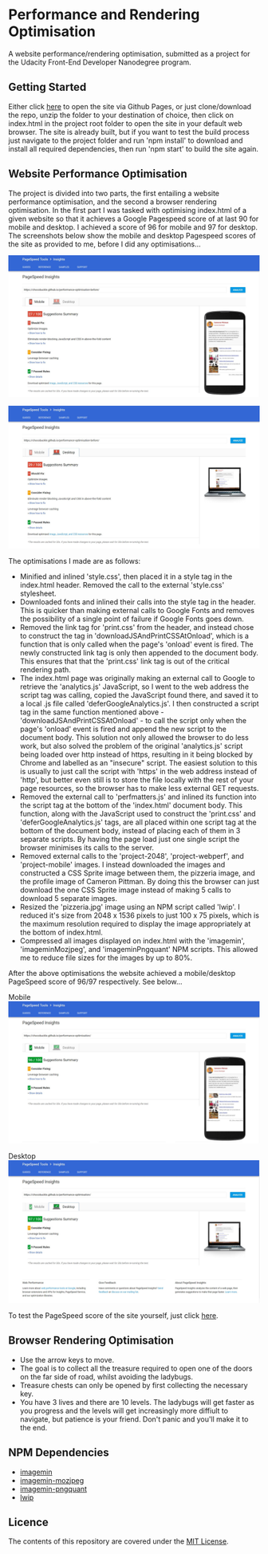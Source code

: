 # Performance and Rendering Optimisation

A website performance/rendering optimisation, submitted as a project for the Udacity Front-End Developer Nanodegree program.

## Getting Started

Either click [here](https://chocobuckle.github.io/performance-optimisation/) to open the site via Github Pages, or just clone/download the repo, unzip the folder to your destination of choice, then click on index.html in the project root folder to open the site in your default web browser. The site is already built, but if you want to test the build process just navigate to the project folder and run 'npm install' to download and install all required dependencies, then run 'npm start' to build the site again.

## Website Performance Optimisation

The project is divided into two parts, the first entailing a website performance optimisation, and the second a browser rendering optimisation. In the first part I was tasked with optimising index.html of a given website so that it achieves a Google Pagespeed score of at last 90 for mobile and desktop. I achieved a score of 96 for mobile and 97 for desktop. The screenshots below show the mobile and desktop Pagespeed scores of the site as provided to me, before I did any optimisations...

![Screenshot of mobile PageSpeed score, before optimisations.](./screenshots/mobile-before.jpg?raw=true "Mobile PageSpeed score, before optimisations.")



![Screenshot of desktop PageSpeed score, before optimisations.](./screenshots/desktop-before.jpg?raw=true "Desktop PageSpeed score, before optimisations.")

The optimisations I made are as follows:

* Minified and inlined 'style.css', then placed it in a style tag in the index.html header. Removed the call to the external 'style.css' stylesheet.
* Downloaded fonts and inlined their calls into the style tag in the header. This is quicker than making external calls to Google Fonts and removes the possibility of a single point of failure if Google Fonts goes down.
* Removed the link tag for 'print.css' from the header, and instead chose to construct the tag in 'downloadJSAndPrintCSSAtOnload', which is a function that is only called when the page's 'onload' event is fired. The newly constructed link tag is only then appended to the document body. This ensures that that the 'print.css' link tag is out of the critical rendering path.
* The index.html page was originally making an external call to Google to retrieve the 'analytics.js' JavaScript, so I went to the web address the script tag was calling, copied the JavaScript found there, and saved it to a local .js file called 'deferGoogleAnalytics.js'. I then constructed a script tag in the same function mentioned above -  'downloadJSAndPrintCSSAtOnload' - to call the script only when the page's 'onload' event is fired and append the new script to the document body. This solution not only allowed the browser to do less work, but also solved the problem of the original 'analytics.js' script being loaded over http instead of https, resulting in it being blocked by Chrome and labelled as an "insecure" script. The easiest solution to this is usually to just call the script with 'https' in the web address instead of 'http', but better even still is to store the file locally with the rest of your page resources, so the browser has to make less external GET requests.
* Removed the external call to 'perfmatters.js' and inlined its function into the script tag at the bottom of the 'index.html' document body. This function, along with the JavaScript used to construct the 'print.css' and 'deferGoogleAnalytics.js' tags, are all placed within one script tag at the bottom of the document body, instead of placing each of them in 3 separate scripts. By having the page load just one single script the browser minimises its calls to the server.
* Removed external calls to the 'project-2048', 'project-webperf', and 'project-mobile' images. I instead downloaded the images and constructed a CSS Sprite image between them, the pizzeria image, and the profile image of Cameron Pittman. By doing this the browser can just download the one CSS Sprite image instead of making 5 calls to download 5 separate images.
* Resized the 'pizzeria.jpg' image using an NPM script called 'lwip'. I reduced it's size from 2048 x 1536 pixels to just 100 x 75 pixels, which is the maximum resolution required to display the image appropriately at the bottom of index.html.
* Compressed all images displayed on index.html with the 'imagemin', 'imageminMozjpeg', and 'imageminPngquant' NPM scripts. This allowed me to reduce file sizes for the images by up to 80%.

After the above optimisations the website achieved a mobile/desktop PageSpeed score of 96/97 respectively. See below...

Mobile
![Screenshot of mobile PageSpeed score, before optimisations.](./screenshots/mobile-after.jpg?raw=true "Mobile PageSpeed score, before optimisations.")



Desktop
![Screenshot of desktop PageSpeed score, before optimisations.](./screenshots/desktop-after.jpg?raw=true "Desktop PageSpeed score, before optimisations.")


To test the PageSpeed score of the site yourself, just click [here](https://developers.google.com/speed/pagespeed/insights/?url=https%3A%2F%2Fchocobuckle.github.io%2Fperformance-optimisation%2F).

## Browser Rendering Optimisation

* Use the arrow keys to move.
* The goal is to collect all the treasure required to open one of the doors on the far side of road, whilst avoiding the ladybugs.
* Treasure chests can only be opened by first collecting the necessary key.
* You have 3 lives and there are 10 levels. The ladybugs will get faster as you progress and the levels will get increasingly more diffiult to navigate, but patience is your friend. Don't panic and you'll make it to the end.

## NPM Dependencies

* [imagemin](https://www.npmjs.com/package/imagemin)
* [imagemin-mozjpeg](https://www.npmjs.com/package/imagemin-mozjpeg)
* [imagemin-pngquant](https://www.npmjs.com/package/imagemin-pngquant)
* [lwip](https://www.npmjs.com/package/lwip)

## Licence

The contents of this repository are covered under the [MIT License](https://github.com/chocobuckle/performance-optimisation/blob/master/LICENSE.txt).


